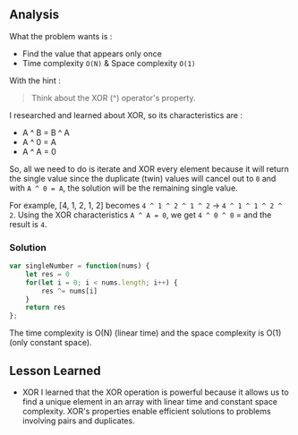 ## Analysis

What the problem wants is :
- Find the value that appears only once
- Time complexity `O(N)` & Space complexity `O(1)`

With the hint :
> Think about the XOR (^) operator's property.

I researched and learned about XOR, so its characteristics are :
- A ^ B = B ^ A
- A ^ 0 = A
- A ^ A = 0

So, all we need to do is iterate and XOR every element because it will return the single value since the duplicate (twin) values will cancel out to `0` and with `A ^ 0 = A`, the solution will be the remaining single value.

For example, [4, 1, 2, 1, 2] becomes `4 ^ 1 ^ 2 ^ 1 ^ 2` -> `4 ^ 1 ^ 1 ^ 2 ^ 2`. Using the XOR characteristics `A ^ A = 0`, we get `4 ^ 0 ^ 0` = and the result is `4`.


### Solution
```js
var singleNumber = function(nums) {
    let res = 0
    for(let i = 0; i < nums.length; i++) {
        res ^= nums[i]
    }
    return res
};
```

The time complexity is O(N) (linear time) and the space complexity is O(1) (only constant space).

## Lesson Learned

- XOR
I learned that the XOR operation is powerful because it allows us to find a unique element in an array with linear time and constant space complexity. XOR's properties enable efficient solutions to problems involving pairs and duplicates.
